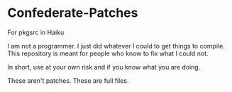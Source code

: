 Confederate-Patches
===================

For pkgsrc in Haiku

I am not a programmer. I just did whatever I could to get things to compile. 
This repository is meant for people who know to fix what I could not.

In short, use at your own risk and if you know what you are doing.

These aren't patches. These are full files.
